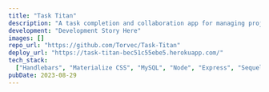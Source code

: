 ```yaml
---
title: "Task Titan"
description: "A task completion and collaboration app for managing projects and crushing tasks! This was the second UC Berkeley group project where I worked on the front-end design and Handlebars templates and implemented the Materialize CSS library."
development: "Development Story Here"
images: []
repo_url: "https://github.com/Torvec/Task-Titan"
deploy_url: "https://task-titan-bec51c55ebe5.herokuapp.com/"
tech_stack:
  ["Handlebars", "Materialize CSS", "MySQL", "Node", "Express", "Sequelize"]
pubDate: 2023-08-29
---
```

